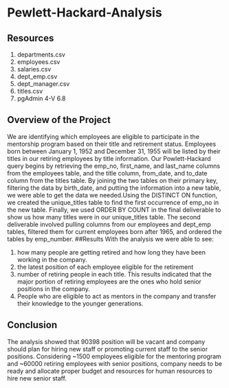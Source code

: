 # Pewlett-Hackard-Analysis
## Resources
1.	departments.csv
2.	employees.csv
3.	salaries.csv
4.	dept_emp.csv
5.	dept_manager.csv
6.	titles.csv
7.	pgAdmin 4-V 6.8
## Overview of the Project
We are identifying which employees are eligible to participate in the mentorship program based on their title and retirement status.
 Employees born between January 1, 1952 and December 31, 1955 will be listed by their titles in our retiring employees by title information. Our Powlett-Hackard query begins by retrieving the emp_no, first_name, and last_name columns from the employees table, and the title column, from_date, and to_date column from the titles table. By joining the two tables on their primary key, filtering the data by birth_date, and putting the information into a new table, we were able to get the data we needed.Using the DISTINCT ON function, we created the unique_titles table to find the first occurrence of emp_no in the new table. Finally, we used ORDER BY COUNT in the final deliverable to show us how many titles were in our unique_titles table. The second deliverable involved pulling columns from our employees and dept_emp tables, filtered them for current employees born after 1965, and ordered the tables by emp_number.
##Results
With the analysis we were able to see:
1.	how many people are getting retired and how long they have been working in the company.
2.	the latest position of each employee eligible for the retirement 
3.	number of retiring people in each title. This results indicated that the major portion of retiring employees are the ones who hold senior positions in the company.
4.	People who are eligible to act as mentors in the company and transfer their knowledge to the younger generations.
## Conclusion
The analysis showed that 90398 position will be vacant and company should plan for hiring new staff or promoting current staff to the senior positions. Considering ~1500 employees eligible for the mentoring program and ~60000 retiring employees with senior positions, company needs to be ready and allocate proper budget and resources for human resources to hire new senior staff. 
